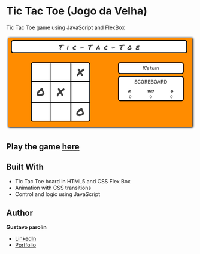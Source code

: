 # Tic Tac Toe (Jogo da Velha)
Tic Tac Toe game using JavaScript and FlexBox

![Tic Tac Toe](/img/screen_cap.png)

## Play the game [here](http://www.parolin.net/project/tic-tac-toe/)

## Built With
* Tic Tac Toe board in HTML5 and CSS Flex Box
* Animation with CSS transitions
* Control and logic using JavaScript

## Author

**Gustavo parolin**
 * [LinkedIn](https://www.linkedin.com/in/gustavo-parolin/)
 * [Portfolio](http://www.parolin.net/)

